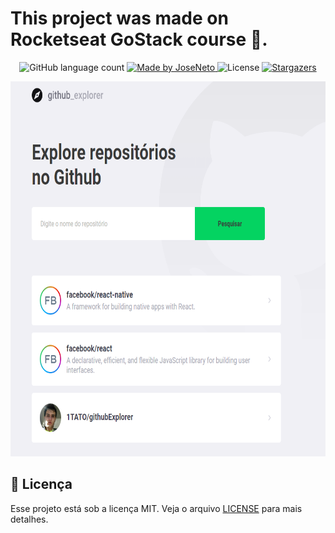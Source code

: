 # This project was made on Rocketseat GoStack course :muscle:.

<p align="center">
  <img alt="GitHub language count" src="https://img.shields.io/github/languages/count/1TATO/github-explorer?color=%2304D361">

  <a href="https://www.linkedin.com/in/jose-netopr/">
    <img alt="Made by JoseNeto" src="https://img.shields.io/badge/made%20by-JoseNeto-%2304D361">
  </a>

  <img alt="License" src="https://img.shields.io/badge/license-MIT-%2304D361">

  <a href="https://github.com/1TATO/password-generator/stargazers">
    <img alt="Stargazers" src="https://img.shields.io/github/stars/1TATO/password-generator?style=social">
  </a>
</p>

<p align="center">
  <img alt="Password generator" src="https://github.com/1TATO/github-explorer/blob/master/.github/githubExplorer.png" height="600px"  />
</p>


## :memo: Licença

Esse projeto está sob a licença MIT. Veja o arquivo [LICENSE](LICENSE) para mais detalhes.
